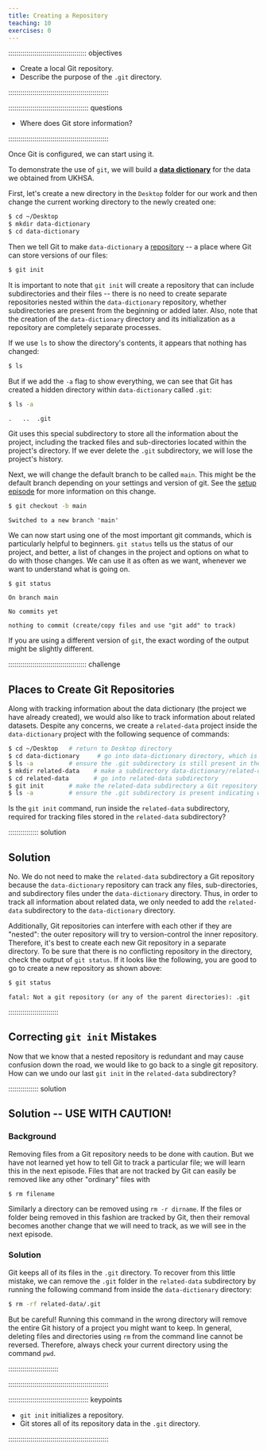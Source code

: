 ```yaml
---
title: Creating a Repository
teaching: 10
exercises: 0
---
```


::::::::::::::::::::::::::::::::::::::: objectives

- Create a local Git repository.
- Describe the purpose of the `.git` directory.

::::::::::::::::::::::::::::::::::::::::::::::::::

:::::::::::::::::::::::::::::::::::::::: questions

- Where does Git store information?

::::::::::::::::::::::::::::::::::::::::::::::::::

Once Git is configured,
we can start using it.

To demonstrate the use of `git`, we will build a
[**data dictionary**](https://en.wikipedia.org/wiki/Data_dictionary) for the data we obtained
from UKHSA.

First, let's create a new directory in the `Desktop` folder for our work and then change the current working directory to the newly created one:

```bash
$ cd ~/Desktop
$ mkdir data-dictionary
$ cd data-dictionary
```

Then we tell Git to make `data-dictionary` a [repository](../learners/reference.md#repository)
-- a place where Git can store versions of our files:

```bash
$ git init
```

It is important to note that `git init` will create a repository that
can include subdirectories and their files -- there is no need to create
separate repositories nested within the `data-dictionary` repository, whether
subdirectories are present from the beginning or added later. Also, note
that the creation of the `data-dictionary` directory and its initialization as a
repository are completely separate processes.

If we use `ls` to show the directory's contents,
it appears that nothing has changed:

```bash
$ ls
```

But if we add the `-a` flag to show everything,
we can see that Git has created a hidden directory within `data-dictionary` called `.git`:

```bash
$ ls -a
```

```output
.	..	.git
```

Git uses this special subdirectory to store all the information about the project,
including the tracked files and sub-directories located within the project's directory.
If we ever delete the `.git` subdirectory,
we will lose the project's history.

Next, we will change the default branch to be called `main`.
This might be the default branch depending on your settings and version
of git.
See the [setup episode](02-setup.md#default-git-branch-naming) for more information on this change.

```bash
$ git checkout -b main
```

```output
Switched to a new branch 'main'
```

We can now start using one of the most important git commands, which is particularly helpful to beginners. `git status` tells us the status of our project, and better, a list of changes in the project and options on what to do with those changes. We can use it as often as we want, whenever we want to understand what is going on.

```bash
$ git status
```

```output
On branch main

No commits yet

nothing to commit (create/copy files and use "git add" to track)
```

If you are using a different version of `git`, the exact
wording of the output might be slightly different.

:::::::::::::::::::::::::::::::::::::::  challenge

## Places to Create Git Repositories

Along with tracking information about the data dictionary (the project we have already created),
we would also like to track information about related datasets.
Despite any concerns, we create a `related-data` project inside the `data-dictionary`
project with the following sequence of commands:

```bash
$ cd ~/Desktop   # return to Desktop directory
$ cd data-dictionary     # go into data-dictionary directory, which is already a Git repository
$ ls -a          # ensure the .git subdirectory is still present in the data-dictionary directory
$ mkdir related-data    # make a subdirectory data-dictionary/related-data
$ cd related-data       # go into related-data subdirectory
$ git init       # make the related-data subdirectory a Git repository
$ ls -a          # ensure the .git subdirectory is present indicating we have created a new Git repository
```

Is the `git init` command, run inside the `related-data` subdirectory, required for
tracking files stored in the `related-data` subdirectory?

:::::::::::::::  solution

## Solution

No. We do not need to make the `related-data` subdirectory a Git repository
because the `data-dictionary` repository can track any files, sub-directories, and
subdirectory files under the `data-dictionary` directory.  Thus, in order to track
all information about related data, we only needed to add the `related-data` subdirectory
to the `data-dictionary` directory.

Additionally, Git repositories can interfere with each other if they are "nested":
the outer repository will try to version-control
the inner repository. Therefore, it's best to create each new Git
repository in a separate directory. To be sure that there is no conflicting
repository in the directory, check the output of `git status`. If it looks
like the following, you are good to go to create a new repository as shown
above:

```bash
$ git status
```

```output
fatal: Not a git repository (or any of the parent directories): .git
```

:::::::::::::::::::::::::

## Correcting `git init` Mistakes

Now that we know that a nested repository is redundant and may cause confusion
down the road, we would like to go back to a single git repository. How can we undo
our last `git init` in the `related-data` subdirectory?

:::::::::::::::  solution

## Solution -- USE WITH CAUTION!

### Background

Removing files from a Git repository needs to be done with caution. But we have not learned
yet how to tell Git to track a particular file; we will learn this in the next episode. Files
that are not tracked by Git can easily be removed like any other "ordinary" files with

```bash
$ rm filename
```

Similarly a directory can be removed using `rm -r dirname`.
If the files or folder being removed in this fashion are tracked by Git, then their removal
becomes another change that we will need to track, as we will see in the next episode.

### Solution

Git keeps all of its files in the `.git` directory.
To recover from this little mistake, we can remove the `.git`
folder in the `related-data` subdirectory by running the following command from inside the `data-dictionary` directory:

```bash
$ rm -rf related-data/.git
```

But be careful! Running this command in the wrong directory will remove
the entire Git history of a project you might want to keep.
In general, deleting files and directories using `rm` from the command line cannot be reversed.
Therefore, always check your current directory using the command `pwd`.



:::::::::::::::::::::::::

::::::::::::::::::::::::::::::::::::::::::::::::::

:::::::::::::::::::::::::::::::::::::::: keypoints

- `git init` initializes a repository.
- Git stores all of its repository data in the `.git` directory.

::::::::::::::::::::::::::::::::::::::::::::::::::
